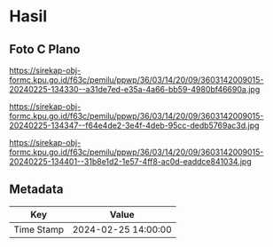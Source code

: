 # Hasil

## Foto C Plano

https://sirekap-obj-formc.kpu.go.id/f63c/pemilu/ppwp/36/03/14/20/09/3603142009015-20240225-134330--a31de7ed-e35a-4a66-bb59-4980bf46690a.jpg

https://sirekap-obj-formc.kpu.go.id/f63c/pemilu/ppwp/36/03/14/20/09/3603142009015-20240225-134347--f64e4de2-3e4f-4deb-95cc-dedb5769ac3d.jpg

https://sirekap-obj-formc.kpu.go.id/f63c/pemilu/ppwp/36/03/14/20/09/3603142009015-20240225-134401--31b8e1d2-1e57-4ff8-ac0d-eaddce841034.jpg


## Metadata

| Key        | Value               |
| ---------- | ------------------- |
| Time Stamp | 2024-02-25 14:00:00 |



